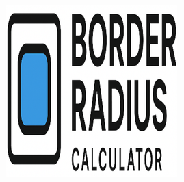 <p align="center">
  <img width="400" height="400" src="https://github.com/Ahmed-Araby/border-radius-calculator/blob/main/assets/logo/logo.png">
</p>
